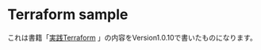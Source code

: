 
# Terraform sample

これは書籍「[実践Terraform](https://nextpublishing.jp/book/10983.html) 」の内容をVersion1.0.10で書いたものになります。